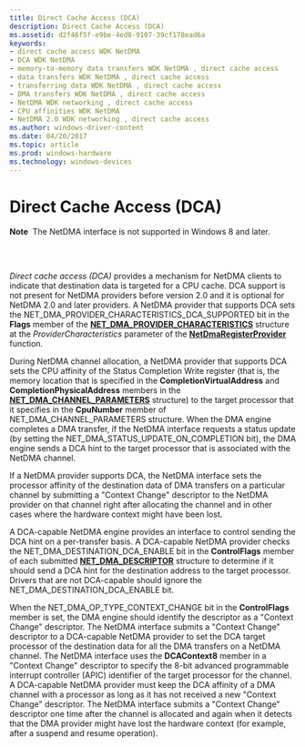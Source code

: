 ```yaml
---
title: Direct Cache Access (DCA)
description: Direct Cache Access (DCA)
ms.assetid: d2f46f5f-e9be-4ed8-9107-39cf178ead6a
keywords:
- direct cache access WDK NetDMA
- DCA WDK NetDMA
- memory-to-memory data transfers WDK NetDMA , direct cache access
- data transfers WDK NetDMA , direct cache access
- transferring data WDK NetDMA , direct cache access
- DMA transfers WDK NetDMA , direct cache access
- NetDMA WDK networking , direct cache access
- CPU affinities WDK NetDMA
- NetDMA 2.0 WDK networking , direct cache access
ms.author: windows-driver-content
ms.date: 04/20/2017
ms.topic: article
ms.prod: windows-hardware
ms.technology: windows-devices
---
```


# Direct Cache Access (DCA)


**Note**  The NetDMA interface is not supported in Windows 8 and later.

 

## <a href="" id="ddk-direct-cache-access--dca--ng"></a>


*Direct cache access (DCA)* provides a mechanism for NetDMA clients to indicate that destination data is targeted for a CPU cache. DCA support is not present for NetDMA providers before version 2.0 and it is optional for NetDMA 2.0 and later providers. A NetDMA provider that supports DCA sets the NET\_DMA\_PROVIDER\_CHARACTERISTICS\_DCA\_SUPPORTED bit in the **Flags** member of the [**NET\_DMA\_PROVIDER\_CHARACTERISTICS**](https://msdn.microsoft.com/library/windows/hardware/ff568738) structure at the *ProviderCharacteristics* parameter of the [**NetDmaRegisterProvider**](https://msdn.microsoft.com/library/windows/hardware/ff568336) function.

During NetDMA channel allocation, a NetDMA provider that supports DCA sets the CPU affinity of the Status Completion Write register (that is, the memory location that is specified in the **CompletionVirtualAddress** and **CompletionPhysicalAddress** members in the [**NET\_DMA\_CHANNEL\_PARAMETERS**](https://msdn.microsoft.com/library/windows/hardware/ff568732) structure) to the target processor that it specifies in the **CpuNumber** member of NET\_DMA\_CHANNEL\_PARAMETERS structure. When the DMA engine completes a DMA transfer, if the NetDMA interface requests a status update (by setting the NET\_DMA\_STATUS\_UPDATE\_ON\_COMPLETION bit), the DMA engine sends a DCA hint to the target processor that is associated with the NetDMA channel.

If a NetDMA provider supports DCA, the NetDMA interface sets the processor affinity of the destination data of DMA transfers on a particular channel by submitting a "Context Change" descriptor to the NetDMA provider on that channel right after allocating the channel and in other cases where the hardware context might have been lost.

A DCA-capable NetDMA engine provides an interface to control sending the DCA hint on a per-transfer basis. A DCA-capable NetDMA provider checks the NET\_DMA\_DESTINATION\_DCA\_ENABLE bit in the **ControlFlags** member of each submitted [**NET\_DMA\_DESCRIPTOR**](https://msdn.microsoft.com/library/windows/hardware/ff568734) structure to determine if it should send a DCA hint for the destination address to the target processor. Drivers that are not DCA-capable should ignore the NET\_DMA\_DESTINATION\_DCA\_ENABLE bit.

When the NET\_DMA\_OP\_TYPE\_CONTEXT\_CHANGE bit in the **ControlFlags** member is set, the DMA engine should identify the descriptor as a "Context Change" descriptor. The NetDMA interface submits a "Context Change" descriptor to a DCA-capable NetDMA provider to set the DCA target processor of the destination data for all the DMA transfers on a NetDMA channel. The NetDMA interface uses the **DCAContext8** member in a "Context Change" descriptor to specify the 8-bit advanced programmable interrupt controller (APIC) identifier of the target processor for the channel. A DCA-capable NetDMA provider must keep the DCA affinity of a DMA channel with a processor as long as it has not received a new "Context Change" descriptor. The NetDMA interface submits a "Context Change" descriptor one time after the channel is allocated and again when it detects that the DMA provider might have lost the hardware context (for example, after a suspend and resume operation).

 

 





